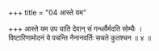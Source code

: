 +++
title = "04 आस्ते यम"

+++
आस्ते यम उप याति देवान् सं गन्धर्वैर्मदति सोम्यैः ।  
विष्टारिणामोदनं ये पचन्ति नैनानवर्तिः सचते कुतश्चन ॥ ४ ॥